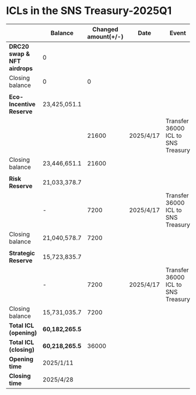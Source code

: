 # ICLs in the SNS Treasury-2025Q1

|                               | **Balance**      | **Changed amount(+/-)** | **Date**  | **Event**                          | **Proposal Id** |
| ----------------------------- | ---------------- | ----------------------- | --------- | ---------------------------------- | --------------- |
| **DRC20 swap & NFT airdrops** | 0                |                         |           |                                    |                 |
| Closing balance               | 0                | 0                       |           |                                    |                 |
|                               |                  |                         |           |                                    |                 |
| **Eco-Incentive Reserve**     | 23,425,051.1     |                         |           |                                    |                 |
|                               |                  | 21600                   | 2025/4/17 | Transfer 36000 ICL to SNS Treasury | 501             |
| Closing balance               | 23,446,651.1     | 21600                   |           |                                    |                 |
|                               |                  |                         |           |                                    |                 |
| **Risk Reserve**              | 21,033,378.7     |                         |           |                                    |                 |
|                               | -                | 7200                    | 2025/4/17 | Transfer 36000 ICL to SNS Treasury | 501             |
| Closing balance               | 21,040,578.7     | 7200                    |           |                                    |                 |
|                               |                  |                         |           |                                    |                 |
| **Strategic Reserve**         | 15,723,835.7     |                         |           |                                    |                 |
|                               | -                | 7200                    | 2025/4/17 | Transfer 36000 ICL to SNS Treasury | 501             |
| Closing balance               | 15,731,035.7     | 7200                    |           |                                    |                 |
| **Total ICL (opening)**       | **60,182,265.5** |                         |           |                                    |                 |
| **Total ICL (closing)**       | **60,218,265.5** | 36000                   |           |                                    |                 |
| **Opening time**              | 2025/1/11        |                         |           |                                    |                 |
| **Closing time**              | 2025/4/28        |                         |           |                                    |                 |